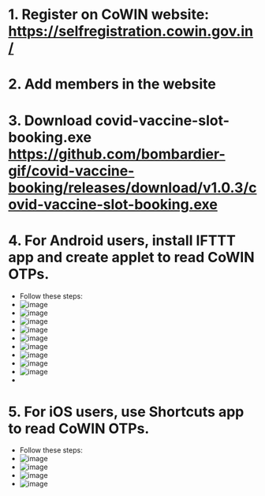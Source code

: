 # 1. Register on CoWIN website: https://selfregistration.cowin.gov.in/
# 2. Add members in the website
# 3. Download covid-vaccine-slot-booking.exe https://github.com/bombardier-gif/covid-vaccine-booking/releases/download/v1.0.3/covid-vaccine-slot-booking.exe
# 4. For Android users, install IFTTT app and create applet to read CoWIN OTPs.
  - Follow these steps:
  - ![image](https://user-images.githubusercontent.com/24732635/120359273-1f397e80-c325-11eb-94f4-5deaf0cdea12.png)
  - ![image](https://user-images.githubusercontent.com/24732635/120359428-47c17880-c325-11eb-898d-b12bf41201a2.png)
  - ![image](https://user-images.githubusercontent.com/24732635/120359553-6cb5eb80-c325-11eb-9846-389ae25c68f4.png)
  - ![image](https://user-images.githubusercontent.com/24732635/120359485-590a8500-c325-11eb-950e-d49ade4ab3c8.png)
  - ![image](https://user-images.githubusercontent.com/24732635/120359645-87886000-c325-11eb-9f18-a9065bf328b8.png)
  - ![image](https://user-images.githubusercontent.com/24732635/120359682-953de580-c325-11eb-9733-92369429c248.png)
  - ![image](https://user-images.githubusercontent.com/24732635/120359743-ab4ba600-c325-11eb-995f-d85766ffca62.png)
  - ![image](https://user-images.githubusercontent.com/24732635/120359831-c0c0d000-c325-11eb-860d-2f231ebd6dcc.png)
  - ![image](https://user-images.githubusercontent.com/24732635/120359914-d59d6380-c325-11eb-8dfa-4aab470c175b.png)
  - 



# 5. For iOS users, use Shortcuts app to read CoWIN OTPs.
  - Follow these steps:
  - ![image](https://user-images.githubusercontent.com/24732635/120358986-c964d680-c324-11eb-83e3-607f0a008de1.png)
  - ![image](https://user-images.githubusercontent.com/24732635/120359016-d5e92f00-c324-11eb-81c9-3e43e64e0f09.png)
  - ![image](https://user-images.githubusercontent.com/24732635/120359058-e0a3c400-c324-11eb-80a3-1145fac0f8ab.png)
  - ![image](https://user-images.githubusercontent.com/24732635/120359099-ebf6ef80-c324-11eb-8647-ae9e2b55b7e0.png)



